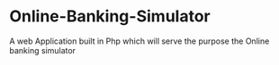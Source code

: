 # Online-Banking-Simulator
A web Application built in Php which will serve the purpose the Online banking simulator
